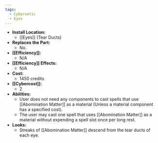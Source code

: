 ```yaml
---
tags:
  - Cybernetic
  - Eyes
---
```

- **Install Location:**
	- [[Eyes]] (Tear Ducts)
- **Replaces the Part:**
	- No.
- **[[Efficiency]]:**
	- N/A
- **[[Efficiency]] Effects:**
	- N/A
- **Cost:**
	- 1450 credits
- **[[Cybercost]]:**
	- 2
- **Abilities:**
	- User does not need any components to cast spells that use [[Abomination Matter]] as a material (Unless a material component has a specified cost).
	- The user may cast one spell that uses [[Abomination Matter]] as a material without expending a spell slot once per long rest.
- **Looks:**
	- Streaks of [[Abomination Matter]] descend from the tear ducts of each eye.